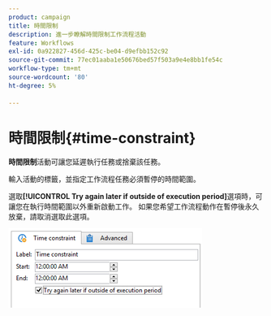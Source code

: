 ```yaml
---
product: campaign
title: 時間限制
description: 進一步瞭解時間限制工作流程活動
feature: Workflows
exl-id: 0a922827-456d-425c-be04-d9efbb152c92
source-git-commit: 77ec01aaba1e50676bed57f503a9e4e8bb1fe54c
workflow-type: tm+mt
source-wordcount: '80'
ht-degree: 5%

---
```


# 時間限制{#time-constraint}

**時間限制**&#x200B;活動可讓您延遲執行任務或捨棄該任務。

輸入活動的標籤，並指定工作流程任務必須暫停的時間範圍。

選取&#x200B;**[!UICONTROL Try again later if outside of execution period]**&#x200B;選項時，可讓您在執行時間範圍以外重新啟動工作。 如果您希望工作流程動作在暫停後永久放棄，請取消選取此選項。

![](assets/s_user_scheduled_wait.png)
